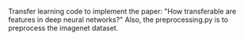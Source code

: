 Transfer learning code to implement the paper:
"How transferable are features in deep neural networks?"
Also, the preprocessing.py is to preprocess the imagenet dataset.
